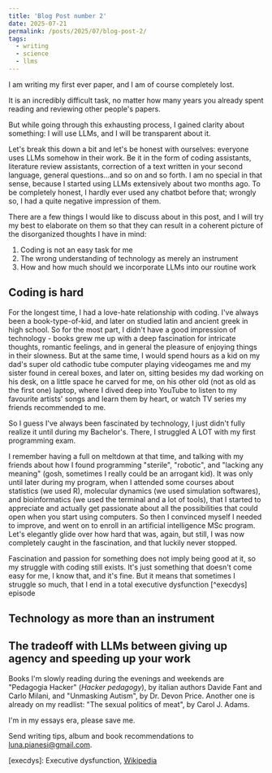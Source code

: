 ```yaml
---
title: 'Blog Post number 2'
date: 2025-07-21
permalink: /posts/2025/07/blog-post-2/
tags:
  - writing
  - science
  - llms
---
```


I am writing my first ever paper, and I am of course completely lost.

It is an incredibly difficult task, no matter how many years you already spent reading and reviewing other people's papers.

But while going through this exhausting process, I gained clarity about something: I will use LLMs, and I will be transparent about it.

Let's break this down a bit and let's be honest with ourselves: everyone uses LLMs somehow in their work. Be it in the form of coding assistants, literature review assistants, correction of a text written in your second language, general questions...and so on and so forth. I am no special in that sense, because I started using LLMs extensively about two months ago. To be completely honest, I hardly ever used any chatbot before that; wrongly so, I had a quite negative impression of them. 

There are a few things I would like to discuss about in this post, and I will try my best to elaborate on them so that they can result in a coherent picture of the disorganized thoughts I have in mind:
1. Coding is not an easy task for me
2. The wrong understanding of technology as merely an instrument
3. How and how much should we incorporate LLMs into our routine work


Coding is hard
------
For the longest time, I had a love-hate relationship with coding. I've always been a book-type-of-kid, and later on studied latin and ancient greek in high school. So for the most part, I didn't have a good impression of technology - books grew me up with a deep fascination for intricate thoughts, romantic feelings, and in general the pleasure of enjoying things in their slowness. But at the same time, I would spend hours as a kid on my dad's super old cathodic tube computer playing videogames me and my sister found in cereal boxes, and later on, sitting besides my dad working on his desk, on a little space he carved for me, on his other old (not as old as the first one) laptop, where I dived deep into YouTube to listen to my favourite artists' songs and learn them by heart, or watch TV series my friends recommended to me. 

So I guess I've always been fascinated by technology, I just didn't fully realize it until during my Bachelor's. There, I struggled A LOT with my first programming exam.

I remember having a full on meltdown at that time, and talking with my friends about how I found programming "sterile", "robotic", and "lacking any meaning" (gosh, sometimes I really could be an arrogant kid). It was only until later during my program, when I attended some courses about statistics (we used R), molecular dynamics (we used simulation softwares), and bioinformatics (we used the terminal and a lot of tools), that I started to appreciate and actually get passionate about all the possibilities that could open when you start using computers. So then I convinced myself I needed to improve, and went on to enroll in an artificial intelligence MSc program. Let's elegantly glide over how hard that was, again, but still, I was now completely caught in the fascination, and that luckily never stopped.

Fascination and passion for something does not imply being good at it, so my struggle with coding still exists. It's just something that doesn't come easy for me, I know that, and it's fine. But it means that sometimes I struggle so much, that I end in a total executive dysfunction [^execdys] episode 


Technology as more than an instrument
------

The tradeoff with LLMs between giving up agency and speeding up your work
------




Books I'm slowly reading during the evenings and weekends are "Pedagogia Hacker" (*Hacker pedagogy*), by italian authors Davide Fant and Carlo Milani, and "Unmasking Autism", by Dr. Devon Price. Another one is already on my readlist: "The sexual politics of meat", by Carol J. Adams.

I'm in my essays era, please save me.

Send writing tips, album and book recommendations to [luna.pianesi@gmail.com](mailto:luna.pianesi@gmail.com).


[execdys]: Executive dysfunction, [Wikipedia](https://en.wikipedia.org/wiki/Executive_dysfunction)